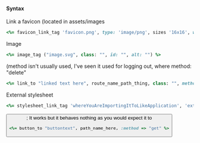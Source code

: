 #### Syntax
Link a favicon (located in assets/images
```Ruby
<%= favicon_link_tag 'favicon.png', type: 'image/png', sizes '16x16', width: '16px' %>
```

Image
```Ruby
<%= image_tag ("image.svg", class: "", id: "", alt: "") %>
```

<a> (method isn't usually used, I've seen it used for logging out, where method: "delete"
```Ruby
<%= link_to "linked text here", route_name_path_thing, class: "", method: "" %>
```

External stylesheet
```Ruby
<%= stylesheet_link_tag 'whereYouAreImportingItToLikeApplication', 'external URL', type: 'text/css' %>
```

<button>; It works but it behaves nothing as you would expect it to
```Ruby
<%= button_to "buttontext", path_name_here, :method => "get" %>
```
